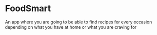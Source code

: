 # FoodSmart

An app where you are going to be able to find recipes for every occasion depending on what you have at home or what you are craving for